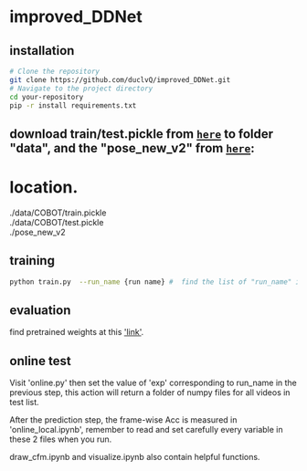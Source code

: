 # improved_DDNet

## installation
```sh
# Clone the repository
git clone https://github.com/duclvQ/improved_DDNet.git
# Navigate to the project directory
cd your-repository
pip -r install requirements.txt
```
## download train/test.pickle from [`here`](https://drive.google.com/file/d/1ymfLTFaUOsoRWN51iomPHei5vObc-5mM/view?usp=sharing) to folder "data", and the "pose_new_v2" from [`here`](https://drive.google.com/file/d/1E8oAt4OI9zKblwNON-o7Wts9FfxrcWRR/view?usp=sharing):
# location.
./data/COBOT/train.pickle     
./data/COBOT/test.pickle   
./pose_new_v2

## training
```sh
python train.py  --run_name {run name} #  find the list of "run_name" in "models/DDNet_Original.py" 
```
## evaluation
find pretrained weights at this ['link'](https://drive.google.com/drive/folders/1zZFcmdyBLaPQJrcfiI2OjW3QH0qAar5B?usp=sharing).
## online test
Visit 'online.py' then set the value of 'exp' corresponding to run_name in the previous step, this action will return a folder of numpy files for all videos in test list.

After the prediction step, the frame-wise Acc is measured in 'online_local.ipynb', remember to read and set carefully every variable in these 2 files when you run.

draw_cfm.ipynb and visualize.ipynb also contain helpful functions.





